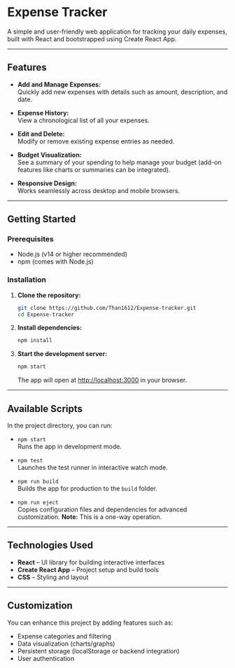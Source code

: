 # Expense Tracker

A simple and user-friendly web application for tracking your daily expenses, built with React and bootstrapped using Create React App.

---

## Features

- **Add and Manage Expenses:**  
  Quickly add new expenses with details such as amount, description, and date.

- **Expense History:**  
  View a chronological list of all your expenses.

- **Edit and Delete:**  
  Modify or remove existing expense entries as needed.

- **Budget Visualization:**  
  See a summary of your spending to help manage your budget (add-on features like charts or summaries can be integrated).

- **Responsive Design:**  
  Works seamlessly across desktop and mobile browsers.

---

## Getting Started

### Prerequisites

- Node.js (v14 or higher recommended)
- npm (comes with Node.js)

### Installation

1. **Clone the repository:**
   ```bash
   git clone https://github.com/Than1612/Expense-tracker.git
   cd Expense-tracker
   ```

2. **Install dependencies:**
   ```bash
   npm install
   ```

3. **Start the development server:**
   ```bash
   npm start
   ```
   The app will open at [http://localhost:3000](http://localhost:3000) in your browser.

---

## Available Scripts

In the project directory, you can run:

- `npm start`  
  Runs the app in development mode.

- `npm test`  
  Launches the test runner in interactive watch mode.

- `npm run build`  
  Builds the app for production to the `build` folder.

- `npm run eject`  
  Copies configuration files and dependencies for advanced customization. **Note:** This is a one-way operation.

---

## Technologies Used

- **React** – UI library for building interactive interfaces
- **Create React App** – Project setup and build tools
- **CSS** – Styling and layout

---

## Customization

You can enhance this project by adding features such as:
- Expense categories and filtering
- Data visualization (charts/graphs)
- Persistent storage (localStorage or backend integration)
- User authentication
